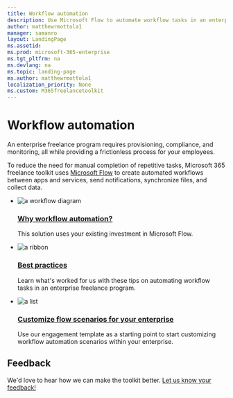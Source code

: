 ```yaml
---
title: Workflow automation
description: Use Microsoft Flow to automate workflow tasks in an enterprise freelance program.
author: matthewrmottola1
manager: samanro
layout: LandingPage
ms.assetid: 
ms.prod: microsoft-365-enterprise
ms.tgt_pltfrm: na
ms.devlang: na
ms.topic: landing-page
ms.author: matthewrmottola1
localization_priority: None 
ms.custom: M365freelancetoolkit
---
```

Workflow automation
===================

An enterprise freelance program requires provisioning, compliance, and monitoring, all while providing a frictionless process for your employees.

To reduce the need for manual completion of repetitive tasks, Microsoft 365 freelance toolkit uses [Microsoft Flow](https://flow.microsoft.com/) to create automated workflows between apps and services, send notifications, synchronize files, and collect data.

<ul class="panelContent cardsF cols cols2">
    <li>
        <div class="cardSize">
            <div class="cardPadding">
                <div class="card">
                    <div class="cardImageOuter">
                        <div class="cardImage">
                            <img src="https://docs.microsoft.com/en-us/office/media/icons/process-flow-blue.svg" alt="a workflow diagram" />
                        </div>
                    </div>
                    <div class="cardText">
                        <h3><a href="workflowautomationtools.md">Why workflow automation?</a></h3>
                        <p>This solution uses your existing investment in Microsoft Flow.</p>
                    </div>
                </div>
            </div>
        </div>
    </li>
    <li>
        <div class="cardSize">
            <div class="cardPadding">
                <div class="card">
                    <div class="cardImageOuter">
                        <div class="cardImage">
                            <img src="https://docs.microsoft.com/en-us/office/media/icons/best-practices-blue.svg" alt="a ribbon" />
                        </div>
                    </div>
                    <div class="cardText">
                        <h3><a href="workflowautomationbestpractices.md">Best practices</a></h3>
                        <p>Learn what's worked for us with these tips on automating workflow tasks in an enterprise freelance program.</p>
                    </div>
                </div>
            </div>
        </div>
    </li>
    <li>
        <div class="cardSize">
            <div class="cardPadding">
                <div class="card">
                    <div class="cardImageOuter">
                        <div class="cardImage">
                            <img src="https://docs.microsoft.com/en-us/office/media/icons/task-list-planning-blue.svg" alt="a list" />
                        </div>
                    </div>
                    <div class="cardText">
                        <h3><a href="workflowautomationtools.md">Customize flow scenarios for your enterprise</a></h3>
                        <p>Use our engagement template as a starting point to start customizing workflow automation scenarios within your enterprise.</p>
                    </div>
                </div>
            </div>
        </div>
    </li>
</ul>

Feedback
--------------------
We'd love to hear how we can make the toolkit better. [Let us know your feedback!](https://forms.office.com/Pages/ResponsePage.aspx?id=v4j5cvGGr0GRqy180BHbRyFR4rWSfFFLorGIaWbYznpUN0k2SVVTWEg0MVIzVFVTTkM5QzRFSlhSQS4u)